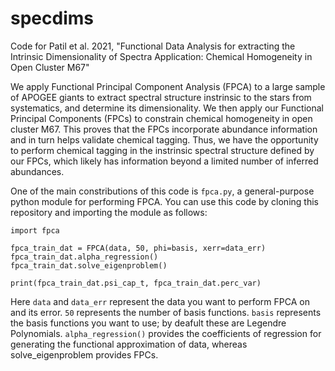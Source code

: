 # specdims
Code for Patil et al. 2021, "Functional Data Analysis for extracting the Intrinsic Dimensionality of Spectra
Application:  Chemical Homogeneity in Open Cluster M67"

We apply Functional Principal Component Analysis (FPCA) to a large sample of APOGEE giants to extract spectral structure instrinsic to the stars from systematics, and determine its dimensionality. We then apply our Functional Principal Components (FPCs) to constrain chemical homogeneity in open cluster M67. This proves that the FPCs incorporate abundance information and in turn helps validate chemical tagging. Thus, we have the opportunity to perform chemical tagging in the instrinsic spectral structure defined by our FPCs, which likely has information beyond a limited number of inferred abundances.

One of the main constributions of this code is ``fpca.py``, a general-purpose python module for performing FPCA. You can use this code by cloning this repository and importing the module as follows:

```
import fpca

fpca_train_dat = FPCA(data, 50, phi=basis, xerr=data_err)
fpca_train_dat.alpha_regression()
fpca_train_dat.solve_eigenproblem()

print(fpca_train_dat.psi_cap_t, fpca_train_dat.perc_var)
```

Here ``data`` and ``data_err`` represent the data you want to perform FPCA on and its error. ``50`` represents the number of basis functions. ``basis`` represents the basis functions you want to use; by deafult these are Legendre Polynomials. ``alpha_regression()`` provides the coefficients of regression for generating the functional approximation of data, whereas solve_eigenproblem provides FPCs.
